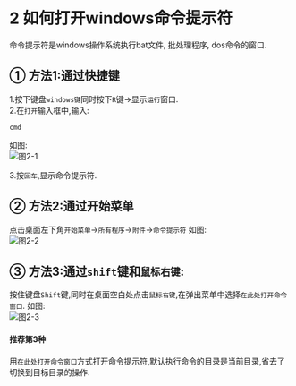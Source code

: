 2 如何打开windows命令提示符 
===

<div class="jumbotron">
	<p>命令提示符是windows操作系统执行bat文件, 批处理程序, dos命令的窗口.<br>
	</p>
</div>

① 方法1:通过快捷键  
---

1.按下键盘`windows键`同时按下`R`键->显示`运行`窗口.   
2.在`打开`输入框中,输入:   

	cmd

如图:   
![图2-1](http://localhost/img/windows/basic/2-1.png)   

3.按`回车`,显示命令提示符.   

② 方法2:通过开始菜单
---

点击桌面左下角`开始菜单`->`所有程序`->`附件`->`命令提示符`
如图:   
![图2-2](http://localhost/img/windows/basic/2-2.png)   

③ 方法3:通过`shift`键和`鼠标右键`:
---

按住键盘`Shift`键,同时在桌面空白处点击`鼠标右键`,在弹出菜单中选择`在此处打开命令窗口`.
如图:   
![图2-3](http://localhost/img/windows/basic/2-3.png)   

<div class="bs-callout bs-callout-success">
    <h4>推荐第3种</h4>
	<p>用<code>在此处打开命令窗口</code>方式打开命令提示符,默认执行命令的目录是当前目录,省去了切换到目标目录的操作.</p>
</div>
